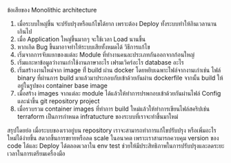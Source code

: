 ข้อเสียของ Monolithic architecture 
1. เมื่อระบบใหญ่ขึ้น จะปรับปรุงหรือแก้ไขได้ยาก เพราะต้อง  Deploy ทั้งระบบทำให้กินเวลานานเกินไป
2. เมื่อ Application ใหญ่ขึ้นมากๆ จะใช้เวลา Load นานขึ้น
3. หากเกิด Bug ขึ้นมาอาจทำให้ระบบเสียทั้งหมดได้
วิธีการแก้ไข
1. เริ่มจากการจับแยกของแต่ละ Module ที่ทำงานคนละประเภทกันออกจากก้อนใหญ่
2. เริ่มแกะหาข้อมูลว่างานเก่าใช้งานภาษาอะไร เฟรมเวิคร์อะไร database อะไร
3. เริ่มสร้างงานใหม่จาก image ที่่ build ผ่าน  docker โดยหยิบเฉพาะไฟล์จากงานเก่าเช่น ไฟล์ binary ที่ผ่านการ build มาแล้วมาประกอบกับเข้าด้วยกันผ่าน dockerfile จากนั้น build ให้อยู่ในรูปของ 
container base image
4. เมื่อสร้าง images จากแต่ละ module ได้แล้วให้ทำการปรพกอบเข้าด้วยกันผ่านไฟล์ Config และนำขึ้น git repository project 
5. เมื่อรวบรวม container images ที่ทำการ build ใหม่แล้วให้ทำการเขียนไฟล์สคริปเช่น terraform เป็นการกำหนด infratucture ของระบบที่เราจะทำขึ้นมาใหม่

สรุปโดยย่อ
เมื่อระบบของเราอยู่บน repository เราจะสามารถทำการแก้ไขปรับปรุง หรือเพิ่มอะไรใหม่ได้ง่ายขึ้น สดวกขึ้นการขยายหรือลด scale ในอนาคต
เพราะเราสามารถควบคุม version ของ code ได้และ Deploy ได้ตลอดเวลาใน env test ช่วยให้มีประสิทธิภาพในการปรับปรุงและลดระยะเวลาในการเตรียมเครื่องมือ

